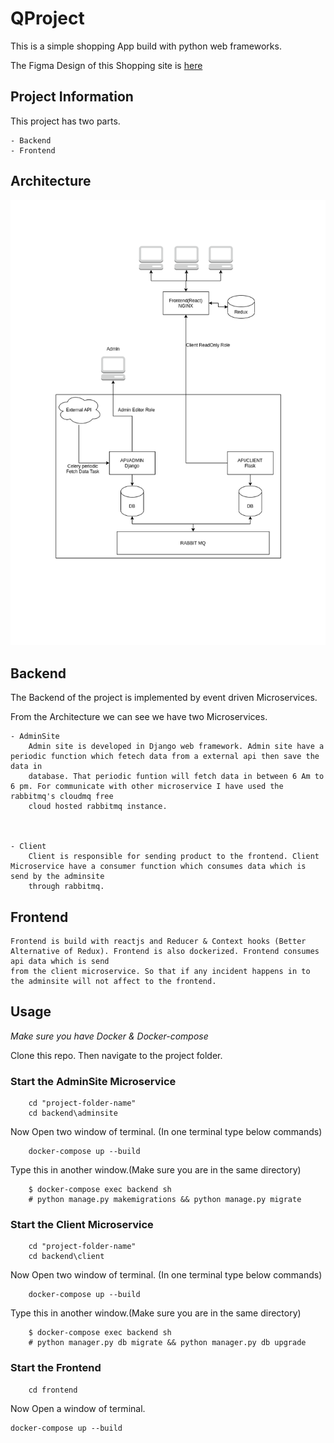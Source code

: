 # QProject

This is a simple shopping App build with python web frameworks.

The Figma Design of this Shopping site is [here](https://www.figma.com/file/2BmSafYLLcd24YbfsTLNf8/QProject?node-id=0%3A1)


## Project Information


This project has two parts.

    - Backend
    - Frontend

    
## Architecture

![alt Architecture](./project-diagram.png)


## Backend
 
The Backend of the project is implemented by event driven Microservices.

From the Architecture we can see we have two Microservices. 

    - AdminSite
        Admin site is developed in Django web framework. Admin site have a periodic function which fetech data from a external api then save the data in 
        database. That periodic funtion will fetch data in between 6 Am to 6 pm. For communicate with other microservice I have used the rabbitmq's cloudmq free
        cloud hosted rabbitmq instance.



    - Client
        Client is responsible for sending product to the frontend. Client Microservice have a consumer function which consumes data which is send by the adminsite 
        through rabbitmq.

## Frontend
    Frontend is build with reactjs and Reducer & Context hooks (Better Alternative of Redux). Frontend is also dockerized. Frontend consumes api data which is send
    from the client microservice. So that if any incident happens in to the adminsite will not affect to the frontend. 


## Usage

*Make sure you have Docker & Docker-compose*


Clone this repo. Then navigate to the project folder.

### Start the AdminSite Microservice

```
    cd "project-folder-name"
    cd backend\adminsite
``` 
Now Open two window of terminal. (In one terminal type below commands)

```
    docker-compose up --build
```
Type this in another window.(Make sure you are in the same directory)

```
    $ docker-compose exec backend sh
    # python manage.py makemigrations && python manage.py migrate
```

### Start the Client Microservice

```
    cd "project-folder-name"
    cd backend\client
```
Now Open two window of terminal. (In one terminal type below commands)

```
    docker-compose up --build
```
Type this in another window.(Make sure you are in the same directory)

```    
    $ docker-compose exec backend sh
    # python manager.py db migrate && python manager.py db upgrade 
```
    
### Start the Frontend

``` cd "project-folder-name"
    cd frontend 
```
Now Open a window of terminal.

```
docker-compose up --build

```